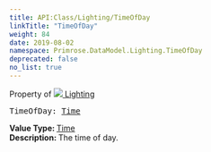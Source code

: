 ```yaml
---
title: API:Class/Lighting/TimeOfDay
linkTitle: "TimeOfDay"
weight: 84
date: 2019-08-02
namespace: Primrose.DataModel.Lighting.TimeOfDay
deprecated: false
no_list: true
---
```

Property of <a href="/docs/api-reference/Class/Lighting"><img src="/icons/silk/lightbulb.png"/>&nbsp;Lighting</a>
<pre class="method-declaration">
TimeOfDay: <a class="type" href="/docs/api-reference/DataType/Time">Time</a></pre>
<b>Value Type: </b>
<a class="type" href="/docs/api-reference/DataType/Time">Time</a>
<br/>
<b>Description: </b>
The time of day.

